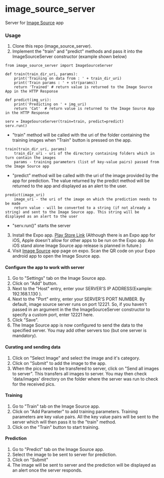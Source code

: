 # image_source_server

Server for <a href="https://expo.io/@prasannals/image-source">Image Source</a> app

### Usage

1. Clone this repo (image_source_server). 
2. Implement the "train" and "predict" methods and pass it into the ImageSourceServer constructor (example shown below)
```
from image_source_server import ImageSourceServer

def train(train_dir_uri, params):
    print('Training on data from : ' + train_dir_uri)
    print('Train params : ' + str(params))
    return 'Trained' # return value is returned to the Image Source App in the HTTP Response

def predict(img_uri):
    print('Predicting on ' + img_uri)
    return 'Cat'  # return value is returned to the Image Source App in the HTTP Response

serv = ImageSourceServer(train=train, predict=predict)
serv.run()
```

* "train" method will be called with the uri of the folder containing the training images when "Train" button is pressed on the app.
```
train(train_dir_uri, params)
    train_dir_uri - uri of the directory containing folders which in turn contain the images
    params - training parameters (list of key-value pairs) passed from the Image Source app
```
* "predict" method will be called with the uri of the image provided by the app for prediction. The value returned by the predict method will be returned to the app and displayed as an alert to the user.
```
predict(image_uri)
    image_uri - the uri of the image on which the prediction needs to be made
    return value - will be converted to a string (if not already a string) and sent to the Image Source app. This string will be displayed as an alert to the user
```
* "serv.run()" starts the server
3. Install the Expo app. <a href="https://play.google.com/store/apps/details?id=host.exp.exponent">Play Store Link</a> (Although there is an Expo app for iOS, Apple doesn't allow for other apps to be run on the Expo app. An iOS stand alone Image Source app release is planned in future.)
3. Visit <a href="https://expo.io/@prasannals/image-source">Image Source</a> app page on expo. Scan the QR code on your Expo android app to open the Image Source app.

#### Configure the app to work with server
1. Go to "Settings" tab on the Image Source app.
2. Click on "Add" button.
3. Next to the "Host" entry, enter your SERVER'S IP ADDRESS(Example: 192.168.1.130 ).
4. Next to the "Port" entry, enter your SERVER'S PORT NUMBER. By default, image source server runs on port 12221. So, if you haven't passed in an argument in the the ImageSourceServer constructor to specify a custom port, enter 12221 here.
5. Click "Save".
6. The Image Source app is now configured to send the data to the specified server. You may add other servers too (but one server is mandatory). 

#### Curating and sending data
1. Click on "Select Image" and select the image and it's category. 
2. Click on "Submit" to add the image to the app.
3. When the pics need to be transfered to server, click on "Send all images to server". This transfers all images to server. You may then check 'data/images' directory on the folder where the server was run to check for the received pics.

#### Training 
1. Go to "Train" tab on the Image Source app.
2. Click on "Add Parameter" to add training parameters. Training parameters are key value pairs. All the key value pairs will be sent to the server which will then pass it to the "train" method.
3. Click on the "Train" button to start training.

#### Prediction
1. Go to "Predict" tab on the Image Source app.
2. Select the image to be sent to server for prediction.
3. Click on "Submit"
4. The image will be sent to server and the prediction will be displayed as an alert once the server responds.
